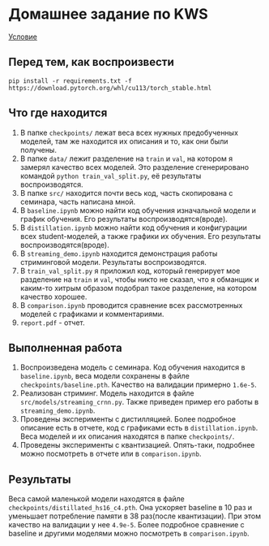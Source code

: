 # Домашнее задание по KWS
[Условие](https://github.com/markovka17/dla/tree/2021/hw2_kws)

## Перед тем, как воспроизвести
```
pip install -r requirements.txt -f https://download.pytorch.org/whl/cu113/torch_stable.html
```

## Что где находится
1. В папке `checkpoints/` лежат веса всех нужных предобученных моделей, там же находится их описания и то, как они были получены.
2. В папке `data/` лежит разделение на `train` и `val`, на котором я замерял качество всех моделей. Это разделение сгенерировано командой `python train_val_split.py`, её результаты воспроизводятся.
3. В папке `src/` находится почти весь код, часть скопирована с семинара, часть написана мной.
4. В `baseline.ipynb` можно найти код обучения изначальной модели и график обучения. Его результаты воспроизводятся(вроде).
5. В `distillation.ipynb` можно найти код обучения и конфигурации всех student-моделей, а также графики их обучения. Его результаты воспроизводятся(вроде).
6. В `streaming_demo.ipynb` находится демонстрация работы стриминговой модели. Результаты воспроизводятся.
7. В `train_val_split.py` я приложил код, который генерирует мое разделение на `train` и `val`, чтобы никто не сказал, что я обманщик и каким-то хитрым образом подобрал такое разделение, на котором качество хорошее.
8. В `comparison.ipynb` проводится сравнение всех рассмотренных моделей с графиками и комментариями.
9. `report.pdf` - отчет.

## Выполненная работа
1. Воспроизведена модель с семинара. Код обучения находится в `baseline.ipynb`, веса модели сохранены в файле `checkpoints/baseline.pth`. Качество на валидации примерно `1.6e-5`.
2. Реализован стриминг. Модель находится в файле `src/models/streaming_crnn.py`. Также приведен пример его работы в `streaming_demo.ipynb`.
3. Проведены эксперименты с дистилляцией. Более подробное описание есть в отчете, код с графиками есть в `distillation.ipynb`. Веса моделей и их описания находятся в папке `checkpoints/`.
4. Проведены эксперименты с квантизацией. Опять-таки, подробнее можно посмотреть в отчете или в `comparison.ipynb`.

## Результаты
Веса самой маленькой модели находятся в файле `checkpoints/distillated_hs16_c4.pth`. Она ускоряет baseline в 10 раз и уменьшает потребление памяти в 38 раз(после квантизации). При этом качество на валидации у нее `4.9e-5`. Более подробное сравнение с baseline и другими моделями можно посмотреть в `comparison.ipynb`.
